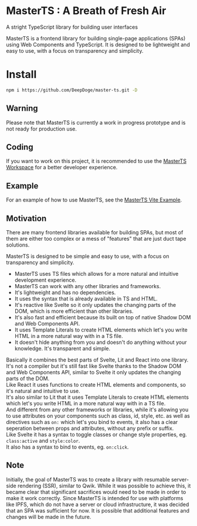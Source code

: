 # MasterTS : A Breath of Fresh Air

A stright TypeScript library for building user interfaces

MasterTS is a frontend library for building single-page applications (SPAs) using Web Components and TypeScript. It is designed to be lightweight and easy to use, with a focus on transparency and simplicity.

# Install

```bash
npm i https://github.com/DeepDoge/master-ts.git -D
```

## Warning

Please note that MasterTS is currently a work in progress prototype and is not ready for production use.

## Coding

If you want to work on this project, it is recommended to use the [MasterTS Workspace](https://github.com/DeepDoge/master-ts-workspace) for a better developer experience.

## Example

For an example of how to use MasterTS, see the [MasterTS Vite Example](https://github.com/DeepDoge/master-ts-vite-demo).

## Motivation

There are many frontend libraries available for building SPAs, but most of them are either too complex or a mess of "features" that are just duct tape solutions.

MasterTS is designed to be simple and easy to use, with a focus on transparency and simplicity.

-   MasterTS uses TS files which allows for a more natural and intuitive development experience.
-   MasterTS can work with any other libraries and frameworks.
-   It's lightweight and has no dependencies.
-   It uses the syntax that is already available in TS and HTML.
-   It's reactive like Svelte so it only updates the changing parts of the DOM, which is more efficient than other libraries.
-   It's also fast and efficient because its built on top of native Shadow DOM and Web Components API.
-   It uses Template Literals to create HTML elements which let's you write HTML in a more natural way with in a TS file.
-   It doesn't hide anything from you and doesn't do anything without your knowledge. It's transparent and simple.

Basically it combines the best parts of Svelte, Lit and React into one library.<br/>
It's not a compiler but it's still fast like Svelte thanks to the Shadow DOM and Web Components API, similar to Svelte it only updates the changing parts of the DOM.<br/>
Like React it uses functions to create HTML elements and components, so it's natural and intuitive to use.<br/>
It's also similar to Lit that it uses Template Literals to create HTML elements which let's you write HTML in a more natural way with in a TS file.<br/>
And different from any other frameworks or libraries, while it's allowing you to use attributes on your components such as class, id, style, etc.
as well as directives such as `on:` which let's you bind to events, it also has a clear seperation between props and attributes, without any prefix or suffix.<br/>
Like Svelte it has a syntax to toggle classes or change style properties, eg. `class:active` and `style:color`.<br/>
It also has a syntax to bind to events, eg. `on:click`.<br/>

## Note

Initially, the goal of MasterTS was to create a library with resumable server-side rendering (SSR), similar to Qwik. While it was possible to achieve this, it became clear that significant sacrifices would need to be made in order to make it work correctly. Since MasterTS is intended for use with platforms like IPFS, which do not have a server or cloud infrastructure, it was decided that an SPA was sufficient for now. It is possible that additional features and changes will be made in the future.
